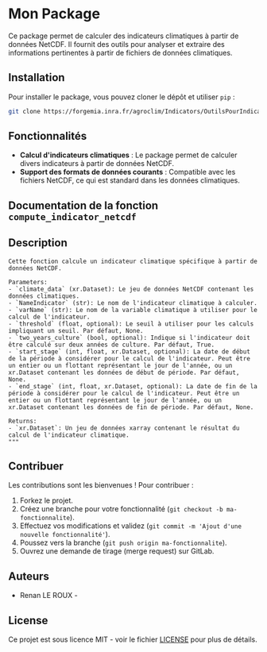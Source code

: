 # Mon Package

Ce package permet de calculer des indicateurs climatiques à partir de données NetCDF. Il fournit des outils pour analyser et extraire des informations pertinentes à partir de fichiers de données climatiques.

## Installation

Pour installer le package, vous pouvez cloner le dépôt et utiliser `pip` :

```sh
git clone https://forgemia.inra.fr/agroclim/Indicators/OutilsPourIndicateurs/fonctionspython/pynar.git
```


## Fonctionnalités

- **Calcul d'indicateurs climatiques** : Le package permet de calculer divers indicateurs à partir de données NetCDF.
- **Support des formats de données courants** : Compatible avec les fichiers NetCDF, ce qui est standard dans les données climatiques.

## Documentation de la fonction `compute_indicator_netcdf`
## Description

    Cette fonction calcule un indicateur climatique spécifique à partir de données NetCDF.

    Parameters:
    - `climate_data` (xr.Dataset): Le jeu de données NetCDF contenant les données climatiques.
    - `NameIndicator` (str): Le nom de l'indicateur climatique à calculer.
    - `varName` (str): Le nom de la variable climatique à utiliser pour le calcul de l'indicateur.
    - `threshold` (float, optional): Le seuil à utiliser pour les calculs impliquant un seuil. Par défaut, None.
    - `two_years_culture` (bool, optional): Indique si l'indicateur doit être calculé sur deux années de culture. Par défaut, True.
    - `start_stage` (int, float, xr.Dataset, optional): La date de début de la période à considérer pour le calcul de l'indicateur. Peut être un entier ou un flottant représentant le jour de l'année, ou un xr.Dataset contenant les données de début de période. Par défaut, None.
    - `end_stage` (int, float, xr.Dataset, optional): La date de fin de la période à considérer pour le calcul de l'indicateur. Peut être un entier ou un flottant représentant le jour de l'année, ou un xr.Dataset contenant les données de fin de période. Par défaut, None.

    Returns:
    - `xr.Dataset`: Un jeu de données xarray contenant le résultat du calcul de l'indicateur climatique.
    """


## Contribuer

Les contributions sont les bienvenues ! Pour contribuer :

1. Forkez le projet.
2. Créez une branche pour votre fonctionnalité (`git checkout -b ma-fonctionnalite`).
3. Effectuez vos modifications et validez (`git commit -m 'Ajout d'une nouvelle fonctionnalité'`).
4. Poussez vers la branche (`git push origin ma-fonctionnalite`).
5. Ouvrez une demande de tirage (merge request) sur GitLab.

## Auteurs

- Renan LE ROUX - 

## License

Ce projet est sous licence MIT - voir le fichier [LICENSE](LICENSE) pour plus de détails.
